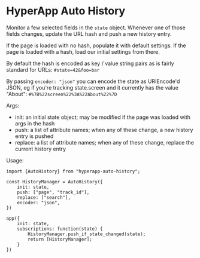 HyperApp Auto History
=====================

Monitor a few selected fields in the `state` object. Whenever one of those
fields changes, update the URL hash and push a new history entry.

If the page is loaded with no hash, populate it with default settings. If
the page is loaded with a hash, load our initial settings from there.

By default the hash is encoded as key / value string pairs as is fairly
standard for URLs: `#state=42&foo=bar`

By passing `encoder: "json"` you can encode the state as URIEncode'd JSON,
eg if you're tracking state.screen and it currently has the value "About":
`#%7B%22screen%22%3A%22About%22%7D`

Args:

* init: an initial state object; may be modified if
  the page was loaded with args in the hash
* push: a list of attribute names; when any of these
  change, a new history entry is pushed
* replace: a list of attribute names; when any of these
  change, replace the current history entry

Usage:
```
import {AutoHistory} from "hyperapp-auto-history";

const HistoryManager = AutoHistory({
    init: state,
    push: ["page", "track_id"],
    replace: ["search"],
    encoder: "json",
})

app({
    init: state,
    subscriptions: function(state) {
        HistoryManager.push_if_state_changed(state);
        return [HistoryManager];
    }
})
```
